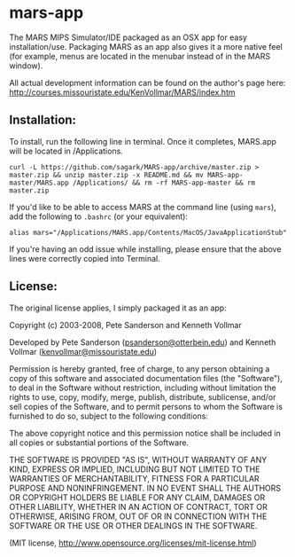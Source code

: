 mars-app
========

The MARS MIPS Simulator/IDE packaged as an OSX app for easy installation/use. 
Packaging MARS as an app also gives it a more native feel 
(for example, menus are located in the menubar instead of in the MARS window).

All actual development information can be found on the author's page here: 
http://courses.missouristate.edu/KenVollmar/MARS/index.htm 

Installation:
-------------

To install, run the following line in terminal. Once it completes, MARS.app will be 
located in /Applications.

    curl -L https://github.com/sagark/MARS-app/archive/master.zip > master.zip && unzip master.zip -x README.md && mv MARS-app-master/MARS.app /Applications/ && rm -rf MARS-app-master && rm master.zip

If you'd like to be able to access MARS at the command line (using `mars`), 
add the following to `.bashrc` (or your equivalent):

    alias mars="/Applications/MARS.app/Contents/MacOS/JavaApplicationStub"

If you're having an odd issue while installing, please ensure that the above 
lines were correctly copied into Terminal.

License: 
--------

The original license applies, I simply packaged it as an app:

Copyright (c) 2003-2008, Pete Sanderson and Kenneth Vollmar

Developed by Pete Sanderson (psanderson@otterbein.edu)
and Kenneth Vollmar (kenvollmar@missouristate.edu)

Permission is hereby granted, free of charge, to any person obtaining 
a copy of this software and associated documentation files (the 
"Software"), to deal in the Software without restriction, including 
without limitation the rights to use, copy, modify, merge, publish, 
distribute, sublicense, and/or sell copies of the Software, and to 
permit persons to whom the Software is furnished to do so, subject 
to the following conditions:

The above copyright notice and this permission notice shall be 
included in all copies or substantial portions of the Software.

THE SOFTWARE IS PROVIDED "AS IS", WITHOUT WARRANTY OF ANY KIND, 
EXPRESS OR IMPLIED, INCLUDING BUT NOT LIMITED TO THE WARRANTIES OF 
MERCHANTABILITY, FITNESS FOR A PARTICULAR PURPOSE AND NONINFRINGEMENT. 
IN NO EVENT SHALL THE AUTHORS OR COPYRIGHT HOLDERS BE LIABLE FOR 
ANY CLAIM, DAMAGES OR OTHER LIABILITY, WHETHER IN AN ACTION OF 
CONTRACT, TORT OR OTHERWISE, ARISING FROM, OUT OF OR IN CONNECTION 
WITH THE SOFTWARE OR THE USE OR OTHER DEALINGS IN THE SOFTWARE.

(MIT license, http://www.opensource.org/licenses/mit-license.html)
